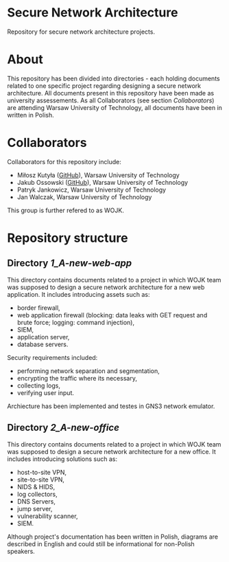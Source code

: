 # Secure Network Architecture

Repository for secure network architecture projects. 

# About

This repository has been divided into directories - each holding documents related to one specific project regarding designing a secure network architecture.
All documents present in this repository have been made as university assessements. As all Collaborators (see section *Collaborators*) are attending Warsaw University of Technology, all documents have been in written in Polish.

# Collaborators

Collaborators for this repository include:

* Miłosz Kutyła ([GitHub](https://github.com/mkutyla)), Warsaw University of Technology
* Jakub Ossowski ([GitHub](https://github.com/bilevcik)), Warsaw University of Technology
* Patryk Jankowicz, Warsaw University of Technology
* Jan Walczak, Warsaw University of Technology

This group is further refered to as WOJK.

# Repository structure

## Directory *1_A-new-web-app*

This directory contains documents related to a project in which WOJK team was supposed to design a secure network architecture for a new web application. It includes introducing assets such as:
* border firewall,
* web application firewall (blocking: data leaks with GET request and brute force; logging: command injection),
* SIEM,
* application server,
* database servers.

Security requirements included:
* performing network separation and segmentation,
* encrypting the traffic where its necessary,
* collecting logs,
* verifying user input.

Archiecture has been implemented and testes in GNS3 network emulator.

## Directory *2_A-new-office*

This directory contains documents related to a project in which WOJK team was supposed to design a secure network architecture for a new office. It includes introducing solutions such as:
* host-to-site VPN,
* site-to-site VPN,
* NIDS & HIDS,
* log collectors,
* DNS Servers,
* jump server,
* vulnerability scanner,
* SIEM.

Although project's documentation has been written in Polish, diagrams are described in English and could still be informational for non-Polish speakers.

